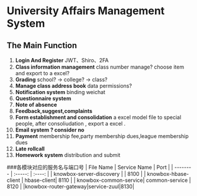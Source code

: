 # University Affairs Management System #
## The Main Function ##
1. **Login And Register**
	JWT、Shiro、2FA
2. **Class information management**
	class number manage? choose item and export to a excel? 
3. **Grading**
	school? -> college? -> class?
4. **Manage class address book**
	data permissions?
5. **Notification system**
	binding weichat
6. **Questionnaire system**
7. **Note of absence**
8. **Feedback,suggest,complaints**
9. **Form establishment and consolidation**
	a excel model file to special people, after consoliudation , export a excel .
10. **Email system ? consider no**
11. **Payment**
	membership fee,party membership dues,league membership dues
12. **Late rollcall**
13. **Homework system**
	distribution and submit
	
###各模块对应的服务名与端口号
| File Name       | Service Name    |  Port |
| --------   | :-----:   | :----: |
| knowbox-server-discovery |      |   8100    |
| knowbox-hbase-client  | hbase-client|   8110    |
| knowbox-common-service| common-service |  8120    |
|knowbox-router-gateway|service-zuul|8130|